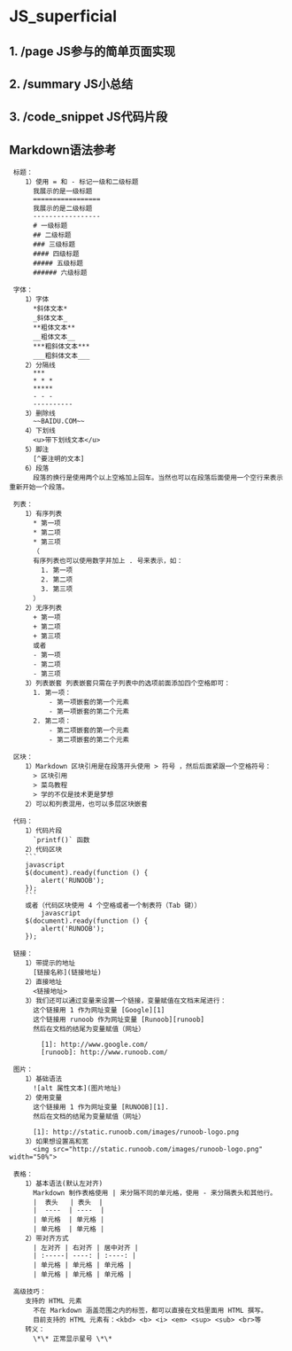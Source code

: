 <!--
 * @Author: Sirius-kk
 * @Date: 2021-09-26 12:31:24
 * @LastEditors: Sirius-kk
 * @LastEditTime: 2021-09-26 20:44:38
 * @FilePath: \JS\testaa\JS_superficial\README.md
-->
# JS_superficial
## 1. /page JS参与的简单页面实现
## 2. /summary JS小总结
## 3. /code_snippet JS代码片段



## Markdown语法参考
```
 标题：
    1）使用 = 和 - 标记一级和二级标题
      我展示的是一级标题
      =================
      我展示的是二级标题
      -----------------
      # 一级标题
      ## 二级标题
      ### 三级标题
      #### 四级标题
      ##### 五级标题
      ###### 六级标题
```
```
 字体：
    1）字体 
      *斜体文本*
      _斜体文本_
      **粗体文本**
      __粗体文本__
      ***粗斜体文本***
      ___粗斜体文本___
    2）分隔线
      ***
      * * *
      *****
      - - -
      ----------
    3）删除线
      ~~BAIDU.COM~~
    4）下划线
      <u>带下划线文本</u>
    5）脚注
      [^要注明的文本]
    6）段落
      段落的换行是使用两个以上空格加上回车。当然也可以在段落后面使用一个空行来表示重新开始一个段落。
```
```
 列表：
    1）有序列表
      * 第一项
      * 第二项
      * 第三项
      （
      有序列表也可以使用数字并加上 . 号来表示，如：
        1. 第一项
        2. 第二项
        3. 第三项
      ）
    2）无序列表
      + 第一项
      + 第二项
      + 第三项
      或者
      - 第一项
      - 第二项
      - 第三项
    3）列表嵌套 列表嵌套只需在子列表中的选项前面添加四个空格即可：
      1. 第一项：
          - 第一项嵌套的第一个元素
          - 第一项嵌套的第二个元素
      2. 第二项：
          - 第二项嵌套的第一个元素
          - 第二项嵌套的第二个元素
```
```
 区块：
    1）Markdown 区块引用是在段落开头使用 > 符号 ，然后后面紧跟一个空格符号：
      > 区块引用
      > 菜鸟教程
      > 学的不仅是技术更是梦想
    2）可以和列表混用，也可以多层区块嵌套
```
```
 代码：
    1）代码片段
      `printf()` 函数
    2）代码区块
    ```
    javascript
    $(document).ready(function () {
        alert('RUNOOB');
    });
    ```
    或者（代码区块使用 4 个空格或者一个制表符（Tab 键））
        javascript
    $(document).ready(function () {
        alert('RUNOOB');
    });
```
```
 链接：
    1）带提示的地址
      [链接名称](链接地址)
    2）直接地址
      <链接地址>
    3）我们还可以通过变量来设置一个链接，变量赋值在文档末尾进行：
      这个链接用 1 作为网址变量 [Google][1]
      这个链接用 runoob 作为网址变量 [Runoob][runoob]
      然后在文档的结尾为变量赋值（网址）

        [1]: http://www.google.com/
        [runoob]: http://www.runoob.com/
```
```
 图片：
    1）基础语法
      ![alt 属性文本](图片地址)
    2）使用变量
      这个链接用 1 作为网址变量 [RUNOOB][1].
      然后在文档的结尾为变量赋值（网址）

      [1]: http://static.runoob.com/images/runoob-logo.png
    3）如果想设置高和宽
      <img src="http://static.runoob.com/images/runoob-logo.png" width="50%">
```
```
 表格：
    1）基本语法(默认左对齐)
      Markdown 制作表格使用 | 来分隔不同的单元格，使用 - 来分隔表头和其他行。
      |  表头   | 表头  |
      |  ----  | ----  |
      | 单元格  | 单元格 |
      | 单元格  | 单元格 |
    2）带对齐方式
      | 左对齐 | 右对齐 | 居中对齐 |
      | :-----| ----: | :----: |
      | 单元格 | 单元格 | 单元格 |
      | 单元格 | 单元格 | 单元格 |
```
```
 高级技巧：
    支持的 HTML 元素
      不在 Markdown 涵盖范围之内的标签，都可以直接在文档里面用 HTML 撰写。
      目前支持的 HTML 元素有：<kbd> <b> <i> <em> <sup> <sub> <br>等
    转义：
      \*\* 正常显示星号 \*\*
 
```

